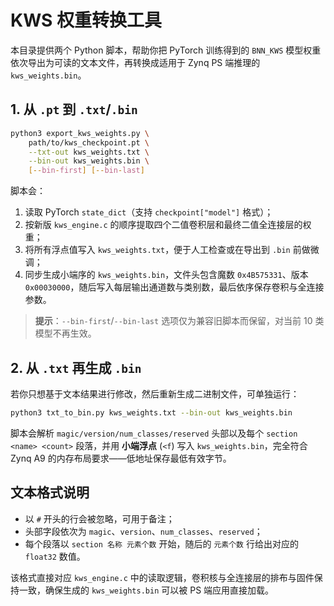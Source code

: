 # KWS 权重转换工具

本目录提供两个 Python 脚本，帮助你把 PyTorch 训练得到的 `BNN_KWS` 模型权重依次导出为可读的文本文件，再转换成适用于 Zynq PS 端推理的 `kws_weights.bin`。

## 1. 从 `.pt` 到 `.txt`/`.bin`

```bash
python3 export_kws_weights.py \
    path/to/kws_checkpoint.pt \
    --txt-out kws_weights.txt \
    --bin-out kws_weights.bin \
    [--bin-first] [--bin-last]
```

脚本会：

1. 读取 PyTorch `state_dict`（支持 `checkpoint["model"]` 格式）；
2. 按新版 `kws_engine.c` 的顺序提取四个二值卷积层和最终二值全连接层的权重；
3. 将所有浮点值写入 `kws_weights.txt`，便于人工检查或在导出到 `.bin` 前做微调；
4. 同步生成小端序的 `kws_weights.bin`，文件头包含魔数 `0x4B575331`、版本 `0x00030000`，随后写入每层输出通道数与类别数，最后依序保存卷积与全连接参数。

> **提示**：`--bin-first`/`--bin-last` 选项仅为兼容旧脚本而保留，对当前 10 类模型不再生效。

## 2. 从 `.txt` 再生成 `.bin`

若你只想基于文本结果进行修改，然后重新生成二进制文件，可单独运行：

```bash
python3 txt_to_bin.py kws_weights.txt --bin-out kws_weights.bin
```

脚本会解析 `magic/version/num_classes/reserved` 头部以及每个 `section <name> <count>` 段落，并用 **小端浮点** (`<f`) 写入 `kws_weights.bin`，完全符合 Zynq A9 的内存布局要求——低地址保存最低有效字节。

## 文本格式说明

- 以 `#` 开头的行会被忽略，可用于备注；
- 头部字段依次为 `magic`、`version`、`num_classes`、`reserved`；
- 每个段落以 `section 名称 元素个数` 开始，随后的 `元素个数` 行给出对应的 `float32` 数值。

该格式直接对应 `kws_engine.c` 中的读取逻辑，卷积核与全连接层的排布与固件保持一致，确保生成的 `kws_weights.bin` 可以被 PS 端应用直接加载。

